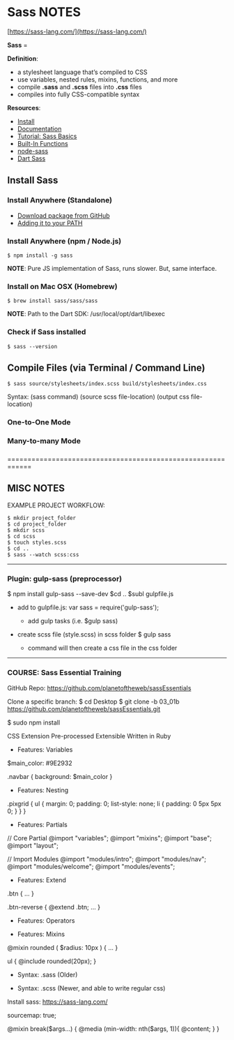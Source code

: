 # Sass NOTES

[https://sass-lang.com/](https://sass-lang.com/)

**Sass** =  

**Definition**:

- a stylesheet language that’s compiled to CSS
- use variables, nested rules, mixins, functions, and more
- compile **.sass** and **.scss** files into **.css** files
- compiles into fully CSS-compatible syntax

**Resources**:

- [Install](https://sass-lang.com/install) 
- [Documentation](https://sass-lang.com/documentation)
- [Tutorial: Sass Basics](https://sass-lang.com/guide)
- [Built-In Functions](https://sass-lang.com/documentation/functions)
- [node-sass](https://github.com/sass/node-sass#usage)
- [Dart Sass](https://pub.dev/documentation/sass/latest/sass/sass-library.html)

## Install Sass

### Install Anywhere (Standalone)

- [Download package from GitHub](https://github.com/sass/dart-sass/releases/tag/1.22.3)
- [Adding it to your PATH](https://katiek2.github.io/path-doc/)

### Install Anywhere (npm / Node.js)

```vim
$ npm install -g sass
```

**NOTE**: Pure JS implementation of Sass, runs slower. But, same interface.

### Install on Mac OSX (Homebrew)

```vim
$ brew install sass/sass/sass
```

**NOTE**: Path to the Dart SDK: /usr/local/opt/dart/libexec

### Check if Sass installed

```vim
$ sass --version
```

## Compile Files (via Terminal / Command Line)

```vim
$ sass source/stylesheets/index.scss build/stylesheets/index.css
```

Syntax: (sass command) (source scss file-location) (output css file-location)

### One-to-One Mode

### Many-to-many Mode

###



============================================================
## MISC NOTES





EXAMPLE PROJECT WORKFLOW:

```vim
$ mkdir project_folder
$ cd project_folder
$ mkdir scss
$ cd scss
$ touch styles.scss
$ cd ..
$ sass --watch scss:css
```

---

### Plugin: gulp-sass (preprocessor)
$ npm install gulp-sass --save-dev
$cd ..
$subl  gulpfile.js
- add to  gulpfile.js: 
	var sass = require('gulp-sass');
	- add gulp tasks (i.e. $gulp sass)

- create scss file (style.scss) in scss folder 
$ gulp sass 
	- command will then create a css file in the css folder

---

### COURSE: Sass Essential Training

GitHub Repo: https://github.com/planetoftheweb/sassEssentials

Clone a specific branch:
$ cd  Desktop
$ git clone -b 03_01b https://github.com/planetoftheweb/sassEssentials.git

$ sudo npm install


CSS Extension
Pre-processed
Extensible
Written in Ruby

* Features: Variables

$main_color: #9E2932

.navbar {
	background: $main_color
}

* Features: Nesting

.pixgrid {
  ul {
    margin: 0;
    padding: 0;
    list-style: none;
    li {
      padding: 0 5px 5px 0;
    }
  }
}

* Features: Partials

// Core Partial
@import  "variables";
@import "mixins";
@import "base";
@import "layout";

// Import Modules
@import "modules/intro";
@import "modules/nav";
@import "modules/welcome";
@import "modules/events";

* Features: Extend

.btn {
	... 
}

.btn-reverse {
	@extend .btn;
	...
}

* Features: Operators

* Features: Mixins

@mixin rounded ( $radius: 10px ) {
	...
}

ul {
	@include rounded(20px);
}

* Syntax: .sass (Older)

* Syntax: .scss (Newer, and able to write regular css) 


Install sass: https://sass-lang.com/

sourcemap: true;

@mixin break($args...) {
	@media (min-width: nth($args, 1)){
		@content;
	}
}


